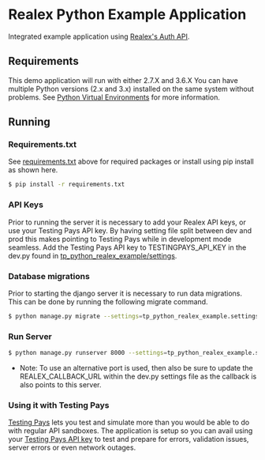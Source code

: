 # Realex Python Example Application

Integrated example application using [Realex's Auth API](https://developer.realexpayments.com/#!/api/process-payment/authorisation).

## Requirements

This demo application will run with either 2.7.X and 3.6.X You can have multiple Python versions (2.x and 3.x) installed on the same system without problems. See [Python Virtual Environments](http://docs.python-guide.org/en/latest/dev/virtualenvs/) for more information.

## Running

### Requirements.txt

See [requirements.txt](requirements.txt) above for required packages or install using pip install as shown here.

```bash
$ pip install -r requirements.txt
```

### API Keys

Prior to running the server it is necessary to add your Realex API keys, or use your Testing Pays API key. By having setting file split between dev and prod this makes pointing to Testing Pays while in development mode seamless. Add the Testing Pays API key to TESTINGPAYS_API_KEY in the dev.py found in [tp_python_realex_example/settings](tp_python_realex_example/settings).

### Database migrations

Prior to starting the django server it is necessary to run data migrations. This can be done by running the following migrate command.

```bash
$ python manage.py migrate --settings=tp_python_realex_example.settings.dev
```

### Run Server

```bash
$ python manage.py runserver 8000 --settings=tp_python_realex_example.settings.dev
```

* Note: To use an alternative port is used, then also be sure to update the REALEX_CALLBACK_URL within the dev.py settings file as the callback is also points to this server.

### Using it with Testing Pays

[Testing Pays](http://www.testingpays.com) lets you test and simulate more than you would be able to do with regular API sandboxes. The application is setup so you can avail using your [Testing Pays API key](https://admin.testingpays.com) to test and prepare for errors, validation issues, server errors or even network outages.
